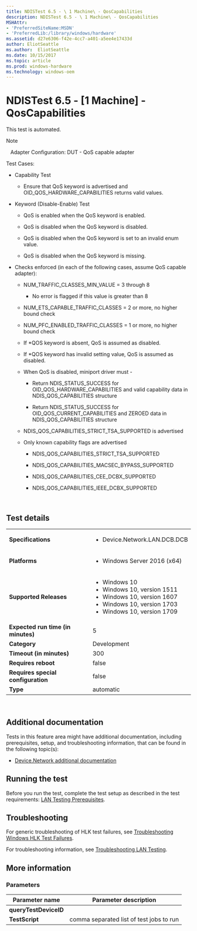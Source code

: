```yaml
---
title: NDISTest 6.5 - \ 1 Machine\ - QosCapabilities
description: NDISTest 6.5 - \ 1 Machine\ - QosCapabilities
MSHAttr:
- 'PreferredSiteName:MSDN'
- 'PreferredLib:/library/windows/hardware'
ms.assetid: d27e6306-f42e-4cc7-a401-a5ee4e17433d
author: EliotSeattle
ms.author:  EliotSeattle
ms.date: 10/15/2017
ms.topic: article
ms.prod: windows-hardware
ms.technology: windows-oem
---
```


# <span id="p_hlk_test.c6f5d18e-57e5-4776-baa5-4fb67aed3ee3"></span>NDISTest 6.5 - \[1 Machine\] - QosCapabilities


This test is automated.

>[!NOTE]
>  
Adapter Configuration: DUT - QoS capable adapter

Test Cases:

-   Capability Test

    -   Ensure that QoS keyword is advertised and OID\_QOS\_HARDWARE\_CAPABILITIES returns valid values.

-   Keyword (Disable-Enable) Test

    -   QoS is enabled when the QoS keyword is enabled.

    -   QoS is disabled when the QoS keyword is disabled.

    -   QoS is disabled when the QoS keyword is set to an invalid enum value.

    -   QoS is disabled when the QoS keyword is missing.

<!-- -->

-   Checks enforced (in each of the following cases, assume QoS capable adapter):

    -   NUM\_TRAFFIC\_CLASSES\_MIN\_VALUE = 3 through 8

        -   No error is flagged if this value is greater than 8

    -   NUM\_ETS\_CAPABLE\_TRAFFIC\_CLASSES = 2 or more, no higher bound check

    -   NUM\_PFC\_ENABLED\_TRAFFIC\_CLASSES = 1 or more, no higher bound check

    -   If \*QOS keyword is absent, QoS is assumed as disabled.

    -   If \*QOS keyword has invalid setting value, QoS is assumed as disabled.

    -   When QoS is disabled, miniport driver must -

        -   Return NDIS\_STATUS\_SUCCESS for OID\_QOS\_HARDWARE\_CAPABILITIES and valid capability data in NDIS\_QOS\_CAPABILITIES structure

        -   Return NDIS\_STATUS\_SUCCESS for OID\_QOS\_CURRENT\_CAPABILITIES and ZEROED data in NDIS\_QOS\_CAPABILITIES structure

    -   NDIS\_QOS\_CAPABILITIES\_STRICT\_TSA\_SUPPORTED is advertised

    -   Only known capability flags are advertised

        -   NDIS\_QOS\_CAPABILITIES\_STRICT\_TSA\_SUPPORTED

        -   NDIS\_QOS\_CAPABILITIES\_MACSEC\_BYPASS\_SUPPORTED

        -   NDIS\_QOS\_CAPABILITIES\_CEE\_DCBX\_SUPPORTED

        -   NDIS\_QOS\_CAPABILITIES\_IEEE\_DCBX\_SUPPORTED

 

## Test details
|||
|---|---|
| **Specifications**  | <ul><li>Device.Network.LAN.DCB.DCB</li></ul> |  
| **Platforms**   | <ul><li>Windows Server 2016 (x64)</li></ul> |
| **Supported Releases** | <ul><li>Windows 10</li><li>Windows 10, version 1511</li><li>Windows 10, version 1607</li><li>Windows 10, version 1703</li><li>Windows 10, version 1709</li></ul> |
|**Expected run time (in minutes)**| 5 |
|**Category**| Development |
|**Timeout (in minutes)**| 300 |
|**Requires reboot**| false |
|**Requires special configuration**| false |
|**Type**| automatic |

 

## <span id="Additional_documentation"></span><span id="additional_documentation"></span><span id="ADDITIONAL_DOCUMENTATION"></span>Additional documentation


Tests in this feature area might have additional documentation, including prerequisites, setup, and troubleshooting information, that can be found in the following topic(s):

-   [Device.Network additional documentation](device-network-additional-documentation.md)

## <span id="Running_the_test"></span><span id="running_the_test"></span><span id="RUNNING_THE_TEST"></span>Running the test


Before you run the test, complete the test setup as described in the test requirements: [LAN Testing Prerequisites](lan-testing-prerequisites.md).

## <span id="Troubleshooting"></span><span id="troubleshooting"></span><span id="TROUBLESHOOTING"></span>Troubleshooting


For generic troubleshooting of HLK test failures, see [Troubleshooting Windows HLK Test Failures](..\user\troubleshooting-windows-hlk-test-failures.md).

For troubleshooting information, see [Troubleshooting LAN Testing](troubleshooting-lan-testing.md).

## <span id="More_information"></span><span id="more_information"></span><span id="MORE_INFORMATION"></span>More information


### <span id="Parameters"></span><span id="parameters"></span><span id="PARAMETERS"></span>Parameters

| Parameter name        | Parameter description                    |
|-----------------------|------------------------------------------|
| **queryTestDeviceID** |                                          |
| **TestScript**        | comma separated list of test jobs to run |

 

 

 






